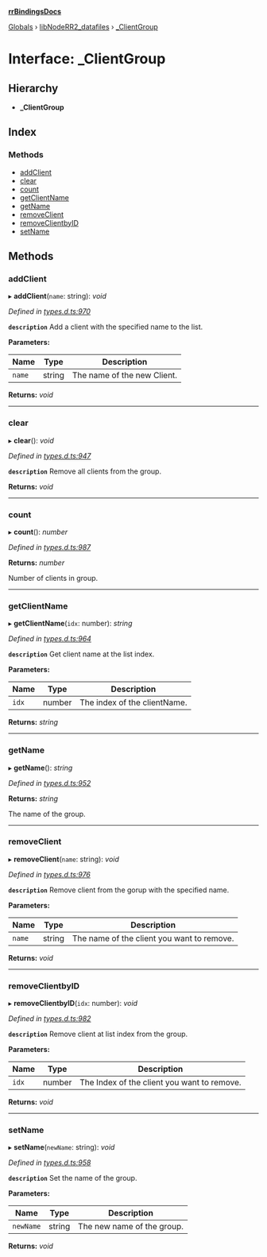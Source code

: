 **[rrBindingsDocs](../README.md)**

[Globals](../README.md) › [libNodeRR2_datafiles](../modules/libnoderr2_datafiles.md) › [_ClientGroup](libnoderr2_datafiles._clientgroup.md)

# Interface: _ClientGroup

## Hierarchy

* **_ClientGroup**

## Index

### Methods

* [addClient](libnoderr2_datafiles._clientgroup.md#addclient)
* [clear](libnoderr2_datafiles._clientgroup.md#clear)
* [count](libnoderr2_datafiles._clientgroup.md#count)
* [getClientName](libnoderr2_datafiles._clientgroup.md#getclientname)
* [getName](libnoderr2_datafiles._clientgroup.md#getname)
* [removeClient](libnoderr2_datafiles._clientgroup.md#removeclient)
* [removeClientbyID](libnoderr2_datafiles._clientgroup.md#removeclientbyid)
* [setName](libnoderr2_datafiles._clientgroup.md#setname)

## Methods

###  addClient

▸ **addClient**(`name`: string): *void*

*Defined in [types.d.ts:970](https://github.com/Novalis15/RoyalRender-OpenExtensions/blob/5ba4523/rrNodeJS_rrBindings/nodeJS/win64/v6/types.d.ts#L970)*

**`description`** Add a client with the specified name to the list.

**Parameters:**

Name | Type | Description |
------ | ------ | ------ |
`name` | string | The name of the new Client.  |

**Returns:** *void*

___

###  clear

▸ **clear**(): *void*

*Defined in [types.d.ts:947](https://github.com/Novalis15/RoyalRender-OpenExtensions/blob/5ba4523/rrNodeJS_rrBindings/nodeJS/win64/v6/types.d.ts#L947)*

**`description`** Remove all clients from the group.

**Returns:** *void*

___

###  count

▸ **count**(): *number*

*Defined in [types.d.ts:987](https://github.com/Novalis15/RoyalRender-OpenExtensions/blob/5ba4523/rrNodeJS_rrBindings/nodeJS/win64/v6/types.d.ts#L987)*

**Returns:** *number*

Number of clients in group.

___

###  getClientName

▸ **getClientName**(`idx`: number): *string*

*Defined in [types.d.ts:964](https://github.com/Novalis15/RoyalRender-OpenExtensions/blob/5ba4523/rrNodeJS_rrBindings/nodeJS/win64/v6/types.d.ts#L964)*

**`description`** Get client name at the list index.

**Parameters:**

Name | Type | Description |
------ | ------ | ------ |
`idx` | number | The index of the clientName.  |

**Returns:** *string*

___

###  getName

▸ **getName**(): *string*

*Defined in [types.d.ts:952](https://github.com/Novalis15/RoyalRender-OpenExtensions/blob/5ba4523/rrNodeJS_rrBindings/nodeJS/win64/v6/types.d.ts#L952)*

**Returns:** *string*

The name of the group.

___

###  removeClient

▸ **removeClient**(`name`: string): *void*

*Defined in [types.d.ts:976](https://github.com/Novalis15/RoyalRender-OpenExtensions/blob/5ba4523/rrNodeJS_rrBindings/nodeJS/win64/v6/types.d.ts#L976)*

**`description`** Remove client from the gorup with the specified name.

**Parameters:**

Name | Type | Description |
------ | ------ | ------ |
`name` | string | The name of the client you want to remove.  |

**Returns:** *void*

___

###  removeClientbyID

▸ **removeClientbyID**(`idx`: number): *void*

*Defined in [types.d.ts:982](https://github.com/Novalis15/RoyalRender-OpenExtensions/blob/5ba4523/rrNodeJS_rrBindings/nodeJS/win64/v6/types.d.ts#L982)*

**`description`** Remove client at list index from the group.

**Parameters:**

Name | Type | Description |
------ | ------ | ------ |
`idx` | number | The Index of the client you want to remove.  |

**Returns:** *void*

___

###  setName

▸ **setName**(`newName`: string): *void*

*Defined in [types.d.ts:958](https://github.com/Novalis15/RoyalRender-OpenExtensions/blob/5ba4523/rrNodeJS_rrBindings/nodeJS/win64/v6/types.d.ts#L958)*

**`description`** Set the name of the group.

**Parameters:**

Name | Type | Description |
------ | ------ | ------ |
`newName` | string | The new name of the group.  |

**Returns:** *void*